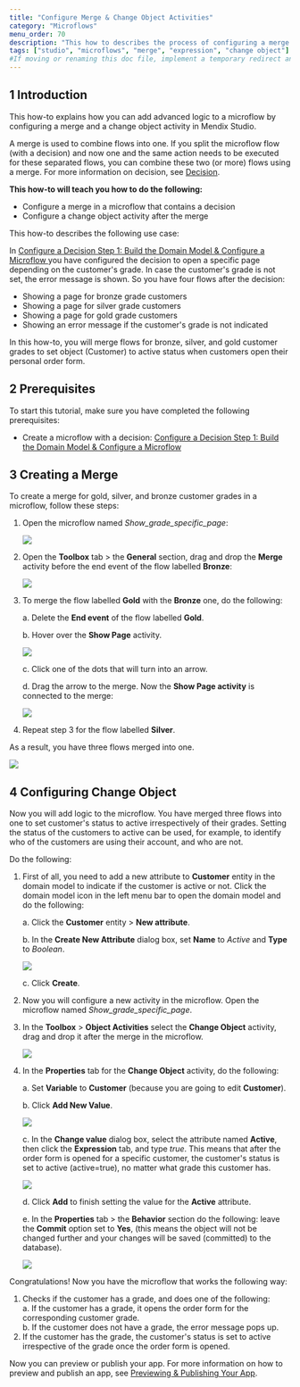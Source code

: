 ```yaml
---
title: "Configure Merge & Change Object Activities"
category: "Microflows"
menu_order: 70
description: "This how to describes the process of configuring a merge and a change object activity in Mendix Studio."
tags: ["studio", "microflows", "merge", "expression", "change object"]
#If moving or renaming this doc file, implement a temporary redirect and let the respective team know they should update the URL in the product. See Mapping to Products for more details.
---
```


## 1 Introduction 

This how-to explains how you can add advanced logic to a microflow by configuring a merge and a change object activity in Mendix Studio. 

A merge is used to combine flows into one. If you split the microflow flow (with a decision) and now one and the same action needs to be executed for these separated flows, you can combine these two (or more) flows using a merge. For more information on decision, see [Decision](/studio8/microflows-decision).

**This how-to will teach you how to do the following:**

* Configure a merge in a microflow that contains a decision
* Configure a change object activity after the merge

This how-to describes the following use case: 

In [Configure a Decision Step 1: Build the Domain Model & Configure a Microflow ](microflows-how-to-configure-decision-p1) you have configured the decision to open a specific page depending on the customer's grade. In case the customer's grade is not set, the error message is shown. So you have four flows after the decision: 

* Showing a page for bronze  grade customers
* Showing a page for silver grade customers
* Showing a page for gold grade customers
* Showing an error message if the customer's grade is not indicated

In this how-to, you will merge flows for bronze, silver, and gold customer grades to set object (Customer) to active status when customers open their personal order form. 

## 2 Prerequisites

To start this tutorial, make sure you have completed the following prerequisites:

* Create a microflow with a decision: [Configure a Decision Step 1: Build the Domain Model & Configure a Microflow](microflows-how-to-configure-decision-p1)

## 3 Creating a Merge

To create a merge for gold, silver, and bronze customer grades in a microflow, follow these steps:

1. Open the microflow named *Show_grade_specific_page*:

    ![](attachments/microflows-how-to-merge-and-change-object/microflow-without-merge.png)

2. Open the **Toolbox** tab > the **General** section, drag and drop the **Merge** activity before the end event of the flow labelled **Bronze**:

    ![](attachments/microflows-how-to-merge-and-change-object/adding-merge.png)

3. To merge the flow labelled **Gold** with the **Bronze** one, do the following:<br/>

    a. Delete the **End event** of the flow labelled **Gold**.<br/>

    b. Hover over the **Show Page** activity.<br/>

    ![](attachments/microflows-how-to-merge-and-change-object/hover-over.png)<br/>

    c. Click one of the dots that will turn into an arrow.<br/>

    d. Drag the arrow to the merge. Now the **Show Page activity** is connected to the merge:

    ![](attachments/microflows-how-to-merge-and-change-object/connecting-activity-and-merge.png)<br/>

4. Repeat step 3 for the flow labelled **Silver**. 

As a result, you have three flows merged into one.

![](attachments/microflows-how-to-merge-and-change-object/flows-into-one.png)

## 4 Configuring Change Object

Now you will add logic to the microflow. You have merged three flows into one to set customer's status to active irrespectively of their grades. Setting the status of the customers to active can be used, for example, to identify who of the customers are using their account, and who are not.

 Do the following:

1.  First of all, you need to add a new attribute to **Customer** entity in the domain model to indicate if the customer is active or not. Click the domain model icon in the left menu bar to open the domain model and do the following:<br/>

    a. Click the **Customer** entity > **New attribute**.<br/>

    b. In the **Create New Attribute** dialog box, set **Name** to *Active* and **Type** to *Boolean*.<br/> 

    ![](attachments/microflows-how-to-merge-and-change-object/new-attribute-active.png)<br/>

    c. Click **Create**.

2. Now you will configure a new activity in the microflow. Open the microflow named *Show_grade_specific_page*.
3.  In the **Toolbox** > **Object Activities** select the **Change Object** activity, drag and drop it after the merge in the microflow.

     ![](attachments/microflows-how-to-merge-and-change-object/change-object-added.png)

4.  In the **Properties** tab for the **Change Object** activity, do the following:<br/>

    a. Set **Variable** to **Customer** (because you are going to edit **Customer**).<br/>

    b. Click **Add New Value**.<br/>

    ![](attachments/microflows-how-to-merge-and-change-object/change-object-add-new-value.png)<br/>

    c. In the **Change value** dialog box, select the attribute named **Active**, then click the **Expression** tab, and type *true*. This means that after the order form is opened for a specific customer, the customer's status is set to active (active=true), no matter what grade this customer has.<br/> 

    ![](attachments/microflows-how-to-merge-and-change-object/change-value-expression-editor.png)<br/>

    d. Click **Add** to finish setting the value for the **Active** attribute.<br/>

    e. In the **Properties** tab > the **Behavior** section do the following: leave the **Commit** option set to **Yes**, (this means the object will not be changed further and your changes will be saved (committed) to the database).  <br/>

    ![](attachments/microflows-how-to-merge-and-change-object/change-object-properties.png)

Congratulations! Now you have the microflow that works the following way:

1. Checks if the customer has a grade, and does one of the following:<br/>
   a. If the customer has a grade, it opens the order form for the corresponding customer grade.<br/>
   b. If the customer does not have a grade, the error message pops up.<br/>
2. If the customer has the grade, the customer's status is set to active irrespective of the grade once the order form is opened.

Now you can preview or publish your app. For more information on how to preview and publish an app, see [Previewing & Publishing Your App](/studio8/publishing-app).
